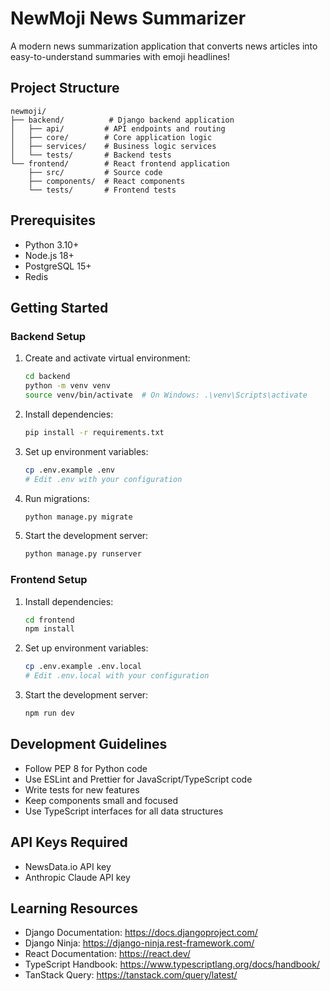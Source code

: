 # NewMoji News Summarizer

A modern news summarization application that converts news articles into easy-to-understand summaries with emoji headlines!

## Project Structure
```
newmoji/
├── backend/          # Django backend application
│   ├── api/         # API endpoints and routing
│   ├── core/        # Core application logic
│   ├── services/    # Business logic services
│   └── tests/       # Backend tests
└── frontend/        # React frontend application
    ├── src/         # Source code
    ├── components/  # React components
    └── tests/       # Frontend tests
```

## Prerequisites
- Python 3.10+
- Node.js 18+
- PostgreSQL 15+
- Redis

## Getting Started

### Backend Setup
1. Create and activate virtual environment:
   ```bash
   cd backend
   python -m venv venv
   source venv/bin/activate  # On Windows: .\venv\Scripts\activate
   ```

2. Install dependencies:
   ```bash
   pip install -r requirements.txt
   ```

3. Set up environment variables:
   ```bash
   cp .env.example .env
   # Edit .env with your configuration
   ```

4. Run migrations:
   ```bash
   python manage.py migrate
   ```

5. Start the development server:
   ```bash
   python manage.py runserver
   ```

### Frontend Setup
1. Install dependencies:
   ```bash
   cd frontend
   npm install
   ```

2. Set up environment variables:
   ```bash
   cp .env.example .env.local
   # Edit .env.local with your configuration
   ```

3. Start the development server:
   ```bash
   npm run dev
   ```

## Development Guidelines
- Follow PEP 8 for Python code
- Use ESLint and Prettier for JavaScript/TypeScript code
- Write tests for new features
- Keep components small and focused
- Use TypeScript interfaces for all data structures

## API Keys Required
- NewsData.io API key
- Anthropic Claude API key

## Learning Resources
- Django Documentation: https://docs.djangoproject.com/
- Django Ninja: https://django-ninja.rest-framework.com/
- React Documentation: https://react.dev/
- TypeScript Handbook: https://www.typescriptlang.org/docs/handbook/
- TanStack Query: https://tanstack.com/query/latest/
